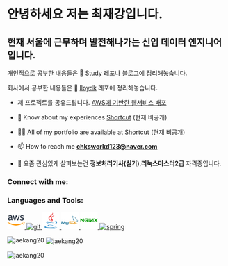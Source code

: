 # 안녕하세요 저는 최재강입니다.

## 현재 서울에 근무하며 발전해나가는 신입 데이터 엔지니어입니다.

개인적으로 공부한 내용들은 📝 [Study](https://github.com/JaeKang20/Study) 레포나 [블로그](https://keyboardwarrior.tistory.com/)에 정리해놓습니다.

회사에서 공부한 내용들은 📝 [lloydk](https://github.com/JaeKang20/lloydk) 레포에 정리해놓습니다.


- 제 프로젝트를 공유드립니다. [AWS에 기반한 웹서비스 배포](http://ec2-43-200-120-235.ap-northeast-2.compute.amazonaws.com/)

- 📄 Know about my experiences [Shortcut](https://drive.google.com/file/d/1FfNr7i555wkJRKizmpwxUcUyLEPwADDr/view?usp=sharing) (현재 비공개)

- 👨‍💻 All of my portfolio are available at [Shortcut](https://drive.google.com/file/d/1qWWlyPH8EC_EzVxzk1597bfWsvxL8k22/view?usp=sharing) (현재 비공개)

- 📫 How to reach me **chksworkd123@naver.com**

- 🌱 요즘 관심있게 살펴보는건 **정보처리기사(실기)**,**리눅스마스터2급**  자격증입니다.


<h3 align="left">Connect with me:</h3>
<p align="left">
</p>

<h3 align="left">Languages and Tools:</h3>
<p align="left"> <a href="https://aws.amazon.com" target="_blank" rel="noreferrer"> <img src="https://raw.githubusercontent.com/devicons/devicon/master/icons/amazonwebservices/amazonwebservices-original-wordmark.svg" alt="aws" width="40" height="40"/> </a> <a href="https://git-scm.com/" target="_blank" rel="noreferrer"> <img src="https://www.vectorlogo.zone/logos/git-scm/git-scm-icon.svg" alt="git" width="40" height="40"/> </a> <a href="https://www.java.com" target="_blank" rel="noreferrer"> <img src="https://raw.githubusercontent.com/devicons/devicon/master/icons/java/java-original.svg" alt="java" width="40" height="40"/> </a> <a href="https://www.mysql.com/" target="_blank" rel="noreferrer"> <img src="https://raw.githubusercontent.com/devicons/devicon/master/icons/mysql/mysql-original-wordmark.svg" alt="mysql" width="40" height="40"/> </a> <a href="https://www.nginx.com" target="_blank" rel="noreferrer"> <img src="https://raw.githubusercontent.com/devicons/devicon/master/icons/nginx/nginx-original.svg" alt="nginx" width="40" height="40"/> </a> <a href="https://spring.io/" target="_blank" rel="noreferrer"> <img src="https://www.vectorlogo.zone/logos/springio/springio-icon.svg" alt="spring" width="40" height="40"/> </a> </p>

<p><img align="left" src="https://github-readme-stats.vercel.app/api/top-langs?username=jaekang20&show_icons=true&theme=onedark&title_color=10c1e5&text_color=15d3f9&locale=en&layout=compact" alt="jaekang20" /></p>

<p>&nbsp;<img align="center" src="https://github-readme-stats.vercel.app/api?username=jaekang20&show_icons=true&theme=onedark&title_color=e15b5b&locale=en" alt="jaekang20" /></p>

<p><img align="center" src="https://github-readme-streak-stats.herokuapp.com/?user=jaekang20&theme=dark" alt="jaekang20" /></p>
